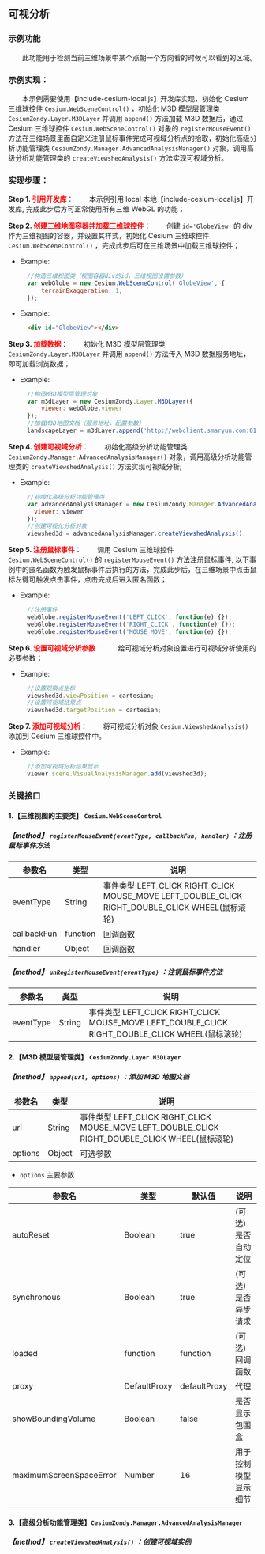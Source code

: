 ## 可视分析

### 示例功能

&ensp;&ensp;&ensp;&ensp;此功能用于检测当前三维场景中某个点朝一个方向看的时候可以看到的区域。

### 示例实现：

&ensp;&ensp;&ensp;&ensp;本示例需要使用【include-cesium-local.js】开发库实现，初始化 Cesium 三维球控件 `Cesium.WebSceneControl()` ，初始化 M3D 模型层管理类 `CesiumZondy.Layer.M3DLayer` 并调用 `append()` 方法加载 M3D 数据后，通过 Cesium 三维球控件 `Cesium.WebSceneControl()` 对象的 `registerMouseEvent()` 方法在三维场景里面自定义注册鼠标事件完成可视域分析点的拾取，初始化高级分析功能管理类 `CesiumZondy.Manager.AdvancedAnalysisManager()` 对象，调用高级分析功能管理类的 `createViewshedAnalysis()` 方法实现可视域分析。

### 实现步骤：

**Step 1. <font color=red>引用开发库</font>**：
&ensp;&ensp;&ensp;&ensp;本示例引用 local 本地【include-cesium-local.js】开发库, 完成此步后方可正常使用所有三维 WebGL 的功能；

**Step 2. <font color=red>创建三维地图容器并加载三维球控件</font>**：
&ensp;&ensp;&ensp;&ensp;创建 `id='GlobeView'` 的 div 作为三维视图的容器，并设置其样式，初始化 Cesium 三维球控件 `Cesium.WebSceneControl()` ，完成此步后可在三维场景中加载三维球控件；

- Example:

  ```Javascript
    //构造三维视图类（视图容器div的id，三维视图设置参数）
    var webGlobe = new Cesium.WebSceneControl('GlobeView', {
        terrainExaggeration: 1,
    });
  ```

- Example:
  ```html
    <div id="GlobeView"></div>
  ```

**Step 3. <font color=red>加载数据</font>**：
&ensp;&ensp;&ensp;&ensp;初始化 M3D 模型层管理类 `CesiumZondy.Layer.M3DLayer` 并调用 `append()` 方法传入 M3D 数据服务地址，即可加载浏览数据；

- Example:
  ```Javascript
    //构造M3D模型层管理对象
    var m3dLayer = new CesiumZondy.Layer.M3DLayer({
        viewer: webGlobe.viewer
    });
    //加载M3D地图文档（服务地址，配置参数）
    landscapeLayer = m3dLayer.append('http://webclient.smaryun.com:6163/igs/rest/g3d/ZondyModels', {});
  ```

**Step 4. <font color=red>创建可视域分析</font>**：
&ensp;&ensp;&ensp;&ensp;初始化高级分析功能管理类 `CesiumZondy.Manager.AdvancedAnalysisManager()` 对象，调用高级分析功能管理类的 `createViewshedAnalysis()` 方法实现可视域分析;

- Example:
  ```Javascript
    //初始化高级分析功能管理类
    var advancedAnalysisManager = new CesiumZondy.Manager.AdvancedAnalysisManager({
      viewer: viewer
    });
    //创建可视化分析对象
    viewshed3d = advancedAnalysisManager.createViewshedAnalysis();
  ```

**Step 5. <font color=red>注册鼠标事件</font>**：
&ensp;&ensp;&ensp;&ensp;调用 Cesium 三维球控件 `Cesium.WebSceneControl()` 的 `registerMouseEvent()` 方法注册鼠标事件, 以下事例中的匿名函数为触发鼠标事件后执行的方法，完成此步后，在三维场景中点击鼠标左键可触发点击事件，点击完成后进入匿名函数；

- Example:
  ```Javascript
    //注册事件
    webGlobe.registerMouseEvent('LEFT_CLICK', function(e) {});
    webGlobe.registerMouseEvent('RIGHT_CLICK', function(e) {});
    webGlobe.registerMouseEvent('MOUSE_MOVE', function(e) {});
  ```

**Step 6. <font color=red>设置可视域分析参数</font>**：
&ensp;&ensp;&ensp;&ensp;给可视域分析对象设置进行可视域分析使用的必要参数；

- Example:
  ```Javascript
    //设置观察点坐标
    viewshed3d.viewPosition = cartesian;
    //设置可视域结果点
    viewshed3d.targetPosition = cartesian;
  ```

**Step 7. <font color=red>添加可视域分析</font>**：
&ensp;&ensp;&ensp;&ensp;将可视域分析对象 `Cesium.ViewshedAnalysis()` 添加到 Cesium 三维球控件中。

- Example:
  ```Javascript
    //添加可视域分析结果显示
    viewer.scene.VisualAnalysisManager.add(viewshed3d);
  ```

### 关键接口

#### 1.【三维视图的主要类】 `Cesium.WebSceneControl`

##### 【method】 `registerMouseEvent(eventType, callbackFun, handler)` ：注册鼠标事件方法

| 参数名      | 类型     | 说明                                                                                            |
| ----------- | -------- | ----------------------------------------------------------------------------------------------- |
| eventType   | String   | 事件类型 LEFT_CLICK RIGHT_CLICK MOUSE_MOVE LEFT_DOUBLE_CLICK RIGHT_DOUBLE_CLICK WHEEL(鼠标滚轮) |
| callbackFun | function | 回调函数                                                                                        |
| handler     | Object   | 回调函数                                                                                        |

##### 【method】 `unRegisterMouseEvent(eventType)` ：注销鼠标事件方法

| 参数名    | 类型   | 说明                                                                                            |
| --------- | ------ | ----------------------------------------------------------------------------------------------- |
| eventType | String | 事件类型 LEFT_CLICK RIGHT_CLICK MOUSE_MOVE LEFT_DOUBLE_CLICK RIGHT_DOUBLE_CLICK WHEEL(鼠标滚轮) |

#### 2.【M3D 模型层管理类】 `CesiumZondy.Layer.M3DLayer`

##### 【method】 `append(url, options)` ：添加 M3D 地图文档

| 参数名  | 类型   | 说明                                                                                            |
| ------- | ------ | ----------------------------------------------------------------------------------------------- |
| url     | String | 事件类型 LEFT_CLICK RIGHT_CLICK MOUSE_MOVE LEFT_DOUBLE_CLICK RIGHT_DOUBLE_CLICK WHEEL(鼠标滚轮) |
| options | Object | 可选参数                                                                                        |

- `options` 主要参数

| 参数名                  | 类型         | 默认值       | 说明                 |
| ----------------------- | ------------ | ------------ | -------------------- |
| autoReset               | Boolean      | true         | (可选)是否自动定位   |
| synchronous             | Boolean      | true         | (可选)是否异步请求   |
| loaded                  | function     | function     | (可选)回调函数       |
| proxy                   | DefaultProxy | defaultProxy | 代理                 |
| showBoundingVolume      | Boolean      | false        | 是否显示包围盒       |
| maximumScreenSpaceError | Number       | 16           | 用于控制模型显示细节 |

#### 3.【高级分析功能管理类】`CesiumZondy.Manager.AdvancedAnalysisManager`

##### 【method】 `createViewshedAnalysis()` ：创建可视域实例
